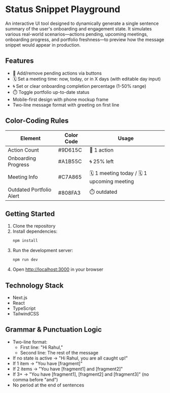 # Status Snippet Playground

An interactive UI tool designed to dynamically generate a single sentence summary of the user's onboarding and engagement state. It simulates various real-world scenarios—actions pending, upcoming meetings, onboarding progress, and portfolio freshness—to preview how the message snippet would appear in production.

## Features

- 📌 Add/remove pending actions via buttons
- 🗓️ Set a meeting time: now, today, or in X days (with editable day input)
- 🌀 Set or clear onboarding completion percentage (1-50% range)
- ⏱️ Toggle portfolio up-to-date status
- Mobile-first design with phone mockup frame
- Two-line message format with greeting on first line

## Color-Coding Rules

| Element                  | Color Code | Usage                                                  |
|--------------------------|------------|--------------------------------------------------------|
| Action Count             | #9D615C    | 📌 1 action                           |
| Onboarding Progress      | #A1B55C    | 🌀 25% left                 |
| Meeting Info             | #C7A865    | 🗓️ 1 meeting today / 🗓️ 1 upcoming meeting  |
| Outdated Portfolio Alert | #808FA3    | ⏱️ outdated      |

## Getting Started

1. Clone the repository
2. Install dependencies:
   ```bash
   npm install
   ```
3. Run the development server:
   ```bash
   npm run dev
   ```
4. Open [http://localhost:3000](http://localhost:3000) in your browser

## Technology Stack

- Next.js
- React
- TypeScript
- TailwindCSS

## Grammar & Punctuation Logic

- Two-line format:
  - First line: "Hi Rahul,"
  - Second line: The rest of the message
- If no state is active → "Hi Rahul, you are all caught up!"
- If 1 item → "You have [fragment]"
- If 2 items → "You have [fragment1] and [fragment2]"
- If 3+ → "You have [fragment1], [fragment2] and [fragment3]" (no comma before "and")
- No period at the end of sentences 
